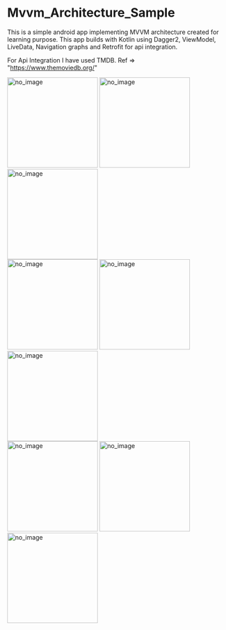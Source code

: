 # Mvvm_Architecture_Sample
This is a simple android app implementing MVVM architecture created for learning purpose. This app builds with Kotlin using Dagger2, ViewModel, LiveData, Navigation graphs and Retrofit for api integration.   

For Api Integration I have used TMDB. Ref => "https://www.themoviedb.org/"

<img width="208" alt="no_image" src="https://user-images.githubusercontent.com/99284891/167923141-760a282f-f3c0-4c7b-aca6-026fb6f7737f.jpg">   <img width="208" alt="no_image" src="https://user-images.githubusercontent.com/99284891/167922272-c4c88300-4de9-4b3d-8857-c1d0445c8ecd.jpg">   <img width="208" alt="no_image" src="https://user-images.githubusercontent.com/99284891/167922303-f56e7a63-cb6f-4274-aaae-25c6c9480573.jpg">  
<img width="208" alt="no_image" src="https://user-images.githubusercontent.com/99284891/167922316-f668bc32-b877-43f1-b799-cf5d4cca0fd4.jpg">   <img width="208" alt="no_image" src="https://user-images.githubusercontent.com/99284891/167922339-39713059-f10a-4f31-a860-dd64e4aff88a.jpg">   <img width="208" alt="no_image" src="https://user-images.githubusercontent.com/99284891/167922348-7d828e7e-9184-4e1b-9afe-bb8019f96e36.jpg">  
<img width="208" alt="no_image" src="https://user-images.githubusercontent.com/99284891/167922365-95118d3c-4f82-446f-80a3-f3b972fdb0d9.jpg">   <img width="208" alt="no_image" src="https://user-images.githubusercontent.com/99284891/167922384-2f9697d8-6498-4f95-8199-e804b10b4762.jpg">   <img width="208" alt="no_image" src="https://user-images.githubusercontent.com/99284891/167922396-b668fd5d-e637-4b3e-b407-d13d62073ba7.jpg">
